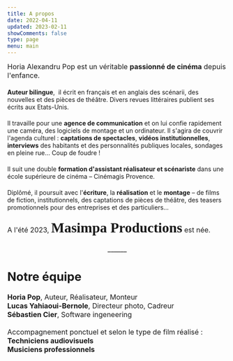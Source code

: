 ```yaml
---
title: A propos
date: 2022-04-11
updated: 2023-02-11
showComments: false
type: page
menu: main
---
```

<p style='margin:0cm;font-size:16px'>Horia Alexandru Pop est un v&eacute;ritable <strong>passionn&eacute; de cin&eacute;ma</strong> depuis l&apos;enfance.</p>
<p style='margin:0cm;font-size:16px'>&nbsp; &nbsp; &nbsp; &nbsp; &nbsp; &nbsp;&nbsp;</p>
<p style='margin:0cm;font-size:16pxtext-align:justify;'><strong>Auteur bilingue</strong>, &nbsp;il &eacute;crit en fran&ccedil;ais et en anglais des sc&eacute;narii, des nouvelles et des pi&egrave;ces de th&eacute;&acirc;tre. Divers revues litt&eacute;raires publient ses &eacute;crits aux Etats-Unis.</p>
<p style='margin:0cm;font-size:16px'>&nbsp; &nbsp; &nbsp; &nbsp; &nbsp; &nbsp;&nbsp;</p>
<p style='margin:0cm;font-size:16pxtext-align:justify;'>Il travaille pour une <strong>agence de communication</strong> et on lui confie rapidement une cam&eacute;ra, des logiciels de montage et un ordinateur. Il s&apos;agira de couvrir l&apos;agenda culturel : <strong>captations de spectacles</strong>, <strong>vid&eacute;os institutionnelles</strong>, <strong>interviews</strong> des habitants et des personnalit&eacute;s publiques locales, sondages en pleine rue&hellip; Coup de foudre ! </p>
<p style='margin:0cm;font-size:16px'>&nbsp; &nbsp; &nbsp; &nbsp; &nbsp; &nbsp;&nbsp;</p>
<p style='margin:0cm;font-size:16pxtext-align:justify;'>Il suit une double <strong>formation d&apos;assistant r&eacute;alisateur et sc&eacute;nariste</strong> dans une &eacute;cole sup&eacute;rieure de cin&eacute;ma &ndash; Cin&eacute;magis Provence.</p>
<p style='margin:0cm;font-size:16px'>&nbsp;&nbsp;</p>
<p style='margin:0cm;font-size:16pxtext-align:justify;'>Dipl&ocirc;m&eacute;, il poursuit avec l&apos;<strong>&eacute;criture</strong>, la <strong>r&eacute;alisation</strong> et le <strong>montage</strong> &ndash; de films de fiction, institutionnels, des captations de pi&egrave;ces de th&eacute;&acirc;tre, des teasers promotionnels pour des entreprises et des particuliers&hellip;</p>
<p style='margin:0cm;font-size:16px'>&nbsp; &nbsp; &nbsp; &nbsp; &nbsp; &nbsp;&nbsp;</p>
<p style='margin:0cm;font-size:16px'>A l&apos;&eacute;t&eacute; 2023, <strong><span style='font-size:32px;font-family:"linus";'>Masimpa Productions</span></strong> est n&eacute;e.</p>
<p style='margin:0cm;font-size:16px'>&nbsp; &nbsp; &nbsp; &nbsp; &nbsp; &nbsp;&nbsp;</p>
<p style='margin:0cm;font-size:16px;text-align:center;'>______</p>
<p style='margin:0cm;font-size:16pxtext-align:center;'>&nbsp;</p>  
<p style='margin:0cm;font-size:16px'>&nbsp; &nbsp; &nbsp; &nbsp; &nbsp; &nbsp;&nbsp;</p>
<p style='margin:0cm;font-size:16px'><strong><span style="font-size:27px;">Notre &eacute;quipe</span></strong></p>
<p style='margin:0cm;font-size:16px'>&nbsp;</p>
<p style='margin:0cm;font-size:16px'><strong>Horia Pop</strong>, Auteur, R&eacute;alisateur, Monteur</p>
<p style='margin:0cm;font-size:16px'><strong>Lucas Yahiaoui-Bernole</strong>, Directeur photo, Cadreur</p>
<p style='margin:0cm;font-size:16px'><strong>S&eacute;bastien Cier</strong>, Software ingeneering</p>
<p style='margin:0cm;font-size:16px'>&nbsp;</p>
<p style='margin:0cm;font-size:16px'>Accompagnement ponctuel et selon le type de film r&eacute;alis&eacute; :</p>
<p style='margin:0cm;font-size:16px'><strong>Techniciens audiovisuels</strong></p>
<p style='margin:0cm;font-size:16px'><strong>Musiciens professionnels</strong></p>